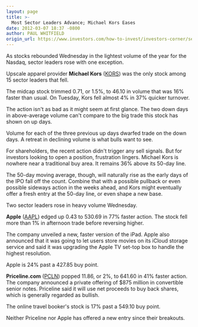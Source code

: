 ```yaml
---
layout: page
title: >-
  Most Sector Leaders Advance; Michael Kors Eases
date: 2012-03-07 18:37 -0800
author: PAUL WHITFIELD
origin_url: https://www.investors.com/how-to-invest/investors-corner/sector-leaders-rise-kors-falls/
---
```


As stocks rebounded Wednesday in the lightest volume of the year for the Nasdaq, sector leaders rose with one exception.

Upscale apparel provider **Michael Kors** ([KORS](https://research.investors.com/quote.aspx?symbol=KORS)) was the only stock among 15 sector leaders that fell.

The midcap stock trimmed 0.71, or 1.5%, to 46.10 in volume that was 16% faster than usual. On Tuesday, Kors fell almost 4% in 37% quicker turnover.

The action isn't as bad as it might seem at first glance. The two down days in above-average volume can't compare to the big trade this stock has shown on up days.

Volume for each of the three previous up days dwarfed trade on the down days. A retreat in declining volume is what bulls want to see.

For shareholders, the recent action didn't trigger any sell signals. But for investors looking to open a position, frustration lingers. Michael Kors is nowhere near a traditional buy area. It remains 36% above its 50-day line.

The 50-day moving average, though, will naturally rise as the early days of the IPO fall off the count. Combine that with a possible pullback or even possible sideways action in the weeks ahead, and Kors might eventually offer a fresh entry at the 50-day line, or even shape a new base.

Two sector leaders rose in heavy volume Wednesday.

**Apple** ([AAPL](https://research.investors.com/quote.aspx?symbol=AAPL)) edged up 0.43 to 530.69 in 77% faster action. The stock fell more than 1% in afternoon trade before reversing higher.

The company unveiled a new, faster version of the iPad. Apple also announced that it was going to let users store movies on its iCloud storage service and said it was upgrading the Apple TV set-top box to handle the highest resolution.

Apple is 24% past a 427.85 buy point.

**Priceline.com** ([PCLN](https://research.investors.com/quote.aspx?symbol=PCLN)) popped 11.86, or 2%, to 641.60 in 41% faster action. The company announced a private offering of \$875 million in convertible senior notes. Priceline said it will use net proceeds to buy back shares, which is generally regarded as bullish.

The online travel booker's stock is 17% past a 549.10 buy point.

Neither Priceline nor Apple has offered a new entry since their breakouts.

